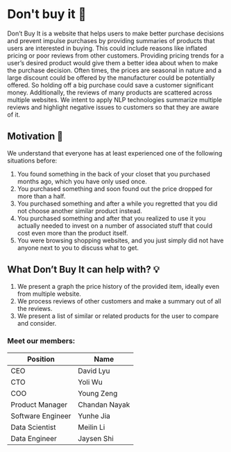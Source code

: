 # Don't buy it 🤨

Don’t Buy It is a website that helps users to make better purchase decisions and prevent impulse purchases by providing summaries of products that users are interested in buying. 
This could include reasons like inflated pricing or poor reviews from other customers. Providing pricing trends for a user’s desired product would give them a better idea about when to make the purchase decision. Often times, the prices are seasonal in nature and a large discount could be offered by the manufacturer could be potentially offered. So holding off a big purchase could save a customer significant money. Additionally, the reviews of many products are scattered across multiple websites. We intent to apply NLP technologies summarize multiple reviews and highlight negative issues to customers so that they are aware of it.

## Motivation 💫

We understand that everyone has at least experienced one of the following situations before:

1. You found something in the back of your closet that you purchased months ago, which you have only used once.
2. You purchased something and soon found out the price dropped for more than a half.
3. You purchased something and after a while you regretted that you did not choose another similar product instead.
4. You purchased something and after that you realized to use it you actually needed to invest on a number of associated stuff that could cost even more than the product itself.
5. You were browsing shopping websites, and you just simply did not have anyone next to you to discuss what to get.

## What Don’t Buy It can help with? 💡

1. We present a graph the price history of the provided item, ideally even from multiple website.
2. We process reviews of other customers and make a summary out of all the reviews.
3. We present a list of similar or related products for the user to compare and consider.

### Meet our members:
| Position | Name |
| --- | --- |
| CEO | David Lyu |
| CTO | Yoli Wu |
| COO | Young Zeng |
| Product Manager | Chandan Nayak |
| Software Engineer | Yunhe Jia |
| Data Scientist | Meilin Li |
| Data Engineer | Jaysen Shi |
